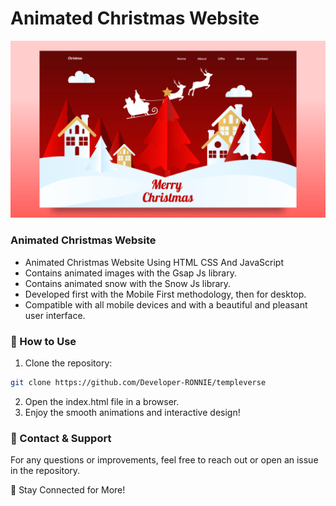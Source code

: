 # Animated Christmas Website

![preview img](/preview.png)

### Animated Christmas Website

- Animated Christmas Website Using HTML CSS And JavaScript
- Contains animated images with the Gsap Js library.
- Contains animated snow with the Snow Js library.
- Developed first with the Mobile First methodology, then for desktop.
- Compatible with all mobile devices and with a beautiful and pleasant user interface.

### 🚀 How to Use

1. Clone the repository:
```bash
git clone https://github.com/Developer-RONNIE/templeverse
```   
2. Open the index.html file in a browser.
3. Enjoy the smooth animations and interactive design!

### 📩 Contact & Support
For any questions or improvements, feel free to reach out or open an issue in the repository.

💙 Stay Connected for More!


